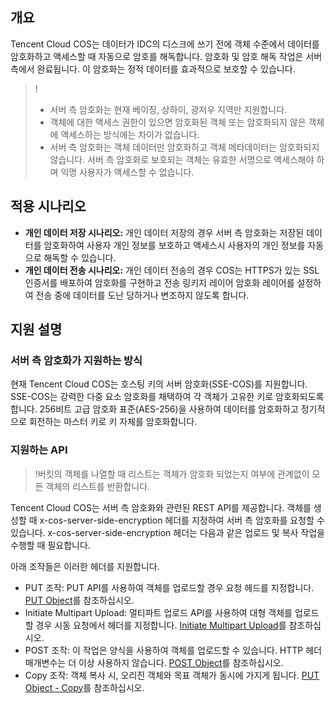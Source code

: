 ## 개요

Tencent Cloud COS는 데이터가 IDC의 디스크에 쓰기 전에 객체 수준에서 데이터를 암호화하고 액세스할 때 자동으로 암호를 해독합니다. 암호화 및 암호 해독 작업은 서버 측에서 완료됩니다. 이 암호화는 정적 데이터를 효과적으로 보호할 수 있습니다.

>!
> - 서버 측 암호화는 현재 베이징, 상하이, 광저우 지역만 지원합니다.
> - 객체에 대한 액세스 권한이 있으면 암호화된 객체 또는 암호화되지 않은 객체에 액세스하는 방식에는 차이가 없습니다.
> - 서버 측 암호화는 객체 데이터만 암호화하고 객체 메타데이터는 암호화되지 않습니다. 서버 측 암호화로 보호되는 객체는 유효한 서명으로 액세스해야 하며 익명 사용자가 액세스할 수 없습니다.

## 적용 시나리오

- **개인 데이터 저장 시나리오:** 개인 데이터 저장의 경우 서버 측 암호화는 저장된 데이터를 암호화하여 사용자 개인 정보를 보호하고 액세스시 사용자의 개인 정보를 자동으로 해독할 수 있습니다.
- **개인 데이터 전송 시나리오:** 개인 데이터 전송의 경우 COS는 HTTPS가 있는 SSL 인증서를 배포하여 암호화를 구현하고 전송 링키지 레이어 암호화 레이어를 설정하여 전송 중에 데이터를 도난 당하거나 변조하지 않도록 합니다.

## 지원 설명

### 서버 측 암호화가 지원하는 방식

현재 Tencent Cloud COS는 호스팅 키의 서버 암호화(SSE-COS)를 지원합니다. SSE-COS는 강력한 다중 요소 암호화를 채택하여 각 객체가 고유한 키로 암호화되도록 합니다. 256비트 고급 암호화 표준(AES-256)을 사용하여 데이터를 암호화하고 정기적으로 회전하는 마스터 키로 키 자체를 암호화합니다.

### 지원하는 API

>!버킷의 객체를 나열할 때 리스트는 객체가 암호화 되었는지 여부에 관계없이 모든 객체의 리스트를 반환합니다.

Tencent Cloud COS는 서버 측 암호화와 관련된 REST API를 제공합니다. 객체를 생성할 때 x-cos-server-side-encryption 헤더를 지정하여 서버 측 암호화를 요청할 수 있습니다. x-cos-server-side-encryption 헤더는 다음과 같은 업로드 및 복사 작업을 수행할 때 필요합니다.

아래 조작들은 이러한 헤더를 지원합니다.

- PUT 조작: PUT API를 사용하여 객체를 업로드할 경우 요청 헤드를 지정합니다. [PUT Object](https://cloud.tencent.com/document/product/436/7749)를 참조하십시오.
- Initiate Multipart Upload: 멀티파트 업로드 API를 사용하여 대형 객체를 업로드할 경우 시동 요청에서 헤더를 지정합니다. [Initiate Multipart Upload](https://cloud.tencent.com/document/product/436/7746)를 참조하십시오.
- POST 조작: 이 작업은 양식을 사용하여 객체를 업로드할 수 있습니다. HTTP 헤더 매개변수는 더 이상 사용하지 않습니다. [POST Object](https://cloud.tencent.com/document/product/436/14690)를 참조하십시오.
- Copy 조작: 객체 복사 시, 오리진 객체와 목표 객체가 동시에 가지게 됩니다. [PUT Object - Copy](https://cloud.tencent.com/document/product/436/10881)를 참조하십시오.

